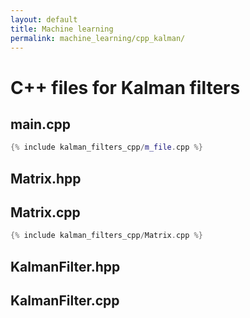 ```yaml
---
layout: default
title: Machine learning
permalink: machine_learning/cpp_kalman/
---
```


# C++ files for Kalman filters

## main.cpp

```cpp
{% include kalman_filters_cpp/m_file.cpp %}
```
## Matrix.hpp

## Matrix.cpp

```cpp
{% include kalman_filters_cpp/Matrix.cpp %}
```

## KalmanFilter.hpp

## KalmanFilter.cpp

